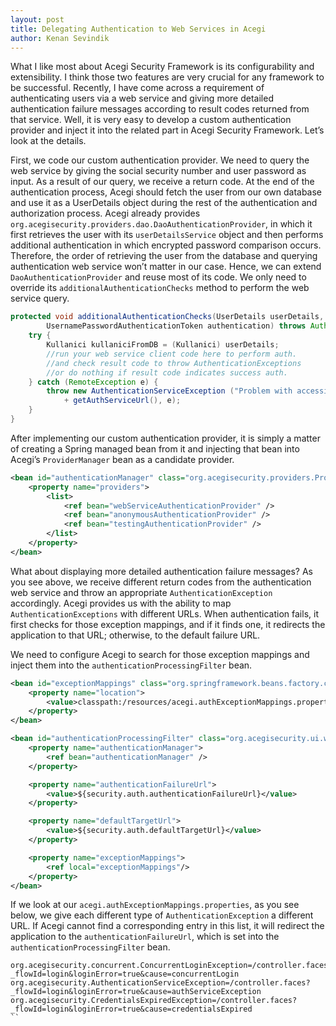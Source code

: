 ```yaml
---
layout: post
title: Delegating Authentication to Web Services in Acegi
author: Kenan Sevindik
---
```


What I like most about Acegi Security Framework is its configurability and extensibility. I think those two features are 
very crucial for any framework to be successful. Recently, I have come across a requirement of authenticating users via 
a web service and giving more detailed authentication failure messages according to result codes returned from that service. 
Well, it is very easy to develop a custom authentication provider and inject it into the related part in Acegi Security 
Framework. Let’s look at the details.

First, we code our custom authentication provider. We need to query the web service by giving the social security number 
and user password as input. As a result of our query, we receive a return code. At the end of the authentication process, 
Acegi should fetch the user from our own database and use it as a UserDetails object during the rest of the authentication 
and authorization process. Acegi already provides `org.acegisecurity.providers.dao.DaoAuthenticationProvider`, in which 
it first retrieves the user with its `userDetailsService` object and then performs additional authentication in which 
encrypted password comparison occurs. Therefore, the order of retrieving the user from the database and querying 
authentication web service won’t matter in our case. Hence, we can extend `DaoAuthenticationProvider` and reuse most of 
its code. We only need to override its `additionalAuthenticationChecks` method to perform the web service query.

```java
protected void additionalAuthenticationChecks(UserDetails userDetails, 
		UsernamePasswordAuthenticationToken authentication) throws AuthenticationException {
	try {
		Kullanici kullaniciFromDB = (Kullanici) userDetails;
		//run your web service client code here to perform auth.
		//and check result code to throw AuthenticationExceptions
		//or do nothing if result code indicates success auth.
	} catch (RemoteException e) {
		throw new AuthenticationServiceException ("Problem with accessing ws endpoint :"
			+ getAuthServiceUrl(), e);
	}
}
```

After implementing our custom authentication provider, it is simply a matter of creating a Spring managed bean from it 
and injecting that bean into Acegi’s `ProviderManager` bean as a candidate provider.

```xml
<bean id="authenticationManager" class="org.acegisecurity.providers.ProviderManager">
    <property name="providers">
        <list>
            <ref bean="webServiceAuthenticationProvider" />
            <ref bean="anonymousAuthenticationProvider" />
            <ref bean="testingAuthenticationProvider" />
        </list>
    </property>
</bean>
```

What about displaying more detailed authentication failure messages? As you see above, we receive different return codes 
from the authentication web service and throw an appropriate `AuthenticationException` accordingly. Acegi provides us 
with the ability to map `AuthenticationExceptions` with different URLs. When authentication fails, it first checks for 
those exception mappings, and if it finds one, it redirects the application to that URL; otherwise, to the default failure 
URL.

We need to configure Acegi to search for those exception mappings and inject them into the `authenticationProcessingFilter` 
bean.

```xml
<bean id="exceptionMappings" class="org.springframework.beans.factory.config.PropertiesFactoryBean">
    <property name="location">
        <value>classpath:/resources/acegi.authExceptionMappings.properties</value>
    </property>
</bean>

<bean id="authenticationProcessingFilter" class="org.acegisecurity.ui.webapp.AuthenticationProcessingFilter">
    <property name="authenticationManager">
        <ref bean="authenticationManager" />
    </property>

    <property name="authenticationFailureUrl">
        <value>${security.auth.authenticationFailureUrl}</value>
    </property>

    <property name="defaultTargetUrl">
        <value>${security.auth.defaultTargetUrl}</value>
    </property>

    <property name="exceptionMappings">
        <ref local="exceptionMappings"/>
    </property>
</bean>
```

If we look at our `acegi.authExceptionMappings.properties`, as you see below, we give each different type of 
`AuthenticationException` a different URL. If Acegi cannot find a corresponding entry in this list, it will redirect the 
application to the `authenticationFailureUrl`, which is set into the `authenticationProcessingFilter` bean.

```properties
org.acegisecurity.concurrent.ConcurrentLoginException=/controller.faces?_flowId=login&loginError=true&cause=concurrentLogin
org.acegisecurity.AuthenticationServiceException=/controller.faces?_flowId=login&loginError=true&cause=authServiceException
org.acegisecurity.CredentialsExpiredException=/controller.faces?_flowId=login&loginError=true&cause=credentialsExpired
``
